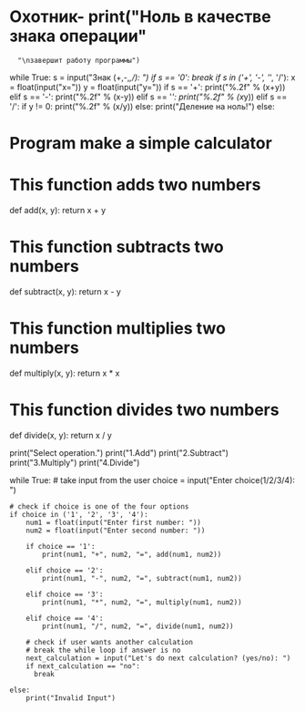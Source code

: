 # Охотник- print("Ноль в качестве знака операции"
      "\nзавершит работу программы")
while True:
    s = input("Знак (+,-,*,/): ")
    if s == '0':
        break
    if s in ('+', '-', '*', '/'):
        x = float(input("x="))
        y = float(input("y="))
        if s == '+':
            print("%.2f" % (x+y))
        elif s == '-':
            print("%.2f" % (x-y))
        elif s == '*':
            print("%.2f" % (x*y))
        elif s == '/':
            if y != 0:
                print("%.2f" % (x/y))
            else:
                print("Деление на ноль!")
    else:

# Program make a simple calculator

# This function adds two numbers
def add(x, y):
    return x + y

# This function subtracts two numbers
def subtract(x, y):
    return x - y

# This function multiplies two numbers
def multiply(x, y):
    return x * x

# This function divides two numbers
def divide(x, y):
    return x / y


print("Select operation.")
print("1.Add")
print("2.Subtract")
print("3.Multiply")
print("4.Divide")

while True:
    # take input from the user
    choice = input("Enter choice(1/2/3/4): ")

    # check if choice is one of the four options
    if choice in ('1', '2', '3', '4'):
        num1 = float(input("Enter first number: "))
        num2 = float(input("Enter second number: "))

        if choice == '1':
            print(num1, "+", num2, "=", add(num1, num2))

        elif choice == '2':
            print(num1, "-", num2, "=", subtract(num1, num2))

        elif choice == '3':
            print(num1, "*", num2, "=", multiply(num1, num2))

        elif choice == '4':
            print(num1, "/", num2, "=", divide(num1, num2))
        
        # check if user wants another calculation
        # break the while loop if answer is no
        next_calculation = input("Let's do next calculation? (yes/no): ")
        if next_calculation == "no":
          break
    
    else:
        print("Invalid Input")
